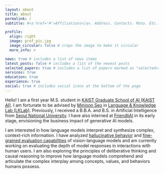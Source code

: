 ```yaml
---
layout: about
title: about
permalink: /
subtitle: #<a href='#'>Affiliations</a>. Address. Contacts. Moto. Etc.

profile:
  align: right
  image: prof_pic.jpg
  image_circular: false # crops the image to make it circular
  more_info: >

news: true # includes a list of news items
latest_posts: false # includes a list of the newest posts
selected_papers: true # includes a list of papers marked as "selected={true}"
services: true
education: true
experience: true
social: true # includes social icons at the bottom of the page
---
```


<!-- Write your biography here. Tell the world about yourself. Link to your favorite [subreddit](http://reddit.com). You can put a picture in, too. The code is already in, just name your picture `prof_pic.jpg` and put it in the `img/` folder.

Put your address / P.O. box / other info right below your picture. You can also disable any of these elements by editing `profile` property of the YAML header of your `_pages/about.md`. Edit `_bibliography/papers.bib` and Jekyll will render your [publications page](/al-folio/publications/) automatically.

Link to your social media connections, too. This theme is set up to use [Font Awesome icons](https://fontawesome.com/) and [Academicons](https://jpswalsh.github.io/academicons/), like the ones below. Add your Facebook, Twitter, LinkedIn, Google Scholar, or just disable all of them. -->

Hello! I am a first year M.S. student in [KAIST Graduate School of AI (KAIST AI)](https://gsai.kaist.ac.kr/). I am fortunate to be advised by [Minjoon Seo](https://seominjoon.github.io/) in [Language & Knowledge Lab (LKLab)](https://LKLab.kaist.ac.kr/). Previously, I received a B.B.A. and B.S. in Artificial Intelligence from [Seoul National University](https://en.snu.ac.kr/index.html). I have also interned at [FriendliAI](https://friendli.ai/) in its early stage, envisioning the business impact of generative AI models.  
  
I am interested in how language models interpret and synthesize complex, context-rich information. I have analyzed [hallucinative behavior](https://arxiv.org/abs/2311.07362) and [fine-grained evaluation capabilities](https://arxiv.org/abs/2401.06591) of vision-language models and am currently working on evaluating the depth of model responses in interactions with human users. I am also exploring the principles of deliberative thinking and causal reasoning to improve how language models comprehend and articulate the complex interplay among concepts, values, and behaviors humans possess.
